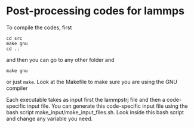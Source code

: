 # Post-processing codes for lammps

To compile the codes, first 

```
cd src
make gnu
cd ..
```

and then you can go to any other folder and

```
make gnu
```

or just ```make```. Look at the Makefile to make sure you are using the GNU compiler

Each executable takes as input first the lammpstrj file and then a code-specific input file.
You can generate this code-specific input file using the bash script make_input/make_input_files.sh.
Look inside this bash script and change any variable you need.
